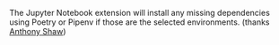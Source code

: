 The Jupyter Notebook extension will install any missing dependencies using Poetry or Pipenv if those are the selected environments. (thanks [Anthony Shaw](https://github.com/tonybaloney))
